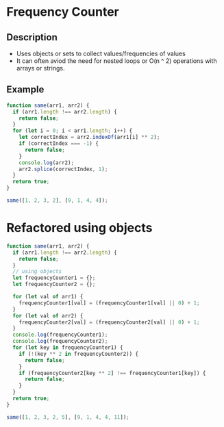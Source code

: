 # Frequency Counter

## Description

- Uses objects or sets to collect values/frequencies of values
- It can often aviod the need for nested loops or O(n ^ 2) operations with arrays or strings.

## Example

```javascript
function same(arr1, arr2) {
  if (arr1.length !== arr2.length) {
    return false;
  }
  for (let i = 0; i < arr1.length; i++) {
    let correctIndex = arr2.indexOf(arr1[i] ** 2);
    if (correctIndex === -1) {
      return false;
    }
    console.log(arr2);
    arr2.splice(correctIndex, 1);
  }
  return true;
}

same([1, 2, 3, 2], [9, 1, 4, 4]);
```

# Refactored using objects

```javascript
function same(arr1, arr2) {
  if (arr1.length !== arr2.length) {
    return false;
  }
  // using objects
  let frequencyCounter1 = {};
  let frequencyCounter2 = {};

  for (let val of arr1) {
    frequencyCounter1[val] = (frequencyCounter1[val] || 0) + 1;
  }
  for (let val of arr2) {
    frequencyCounter2[val] = (frequencyCounter2[val] || 0) + 1;
  }
  console.log(frequencyCounter1);
  console.log(frequencyCounter2);
  for (let key in frequencyCounter1) {
    if (!(key ** 2 in frequencyCounter2)) {
      return false;
    }
    if (frequencyCounter2[key ** 2] !== frequencyCounter1[key]) {
      return false;
    }
  }
  return true;
}

same([1, 2, 3, 2, 5], [9, 1, 4, 4, 11]);
```
